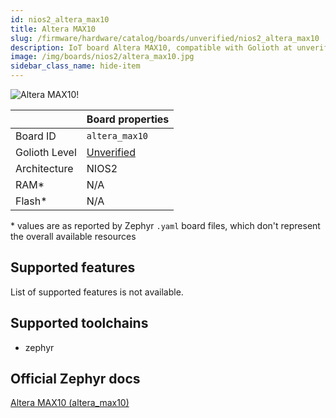 ```yaml
---
id: nios2_altera_max10
title: Altera MAX10
slug: /firmware/hardware/catalog/boards/unverified/nios2_altera_max10
description: IoT board Altera MAX10, compatible with Golioth at unverified level.
image: /img/boards/nios2/altera_max10.jpg
sidebar_class_name: hide-item
---
```


[//]: # (This is an auto-generated file, do not edit! Changes to it will be lost upon re-generation)

![Altera MAX10!](/img/boards/nios2/altera_max10.jpg "Altera MAX10")

|                | Board properties     |
| -------------  | -------------------- |
| Board ID       | `altera_max10` |
| Golioth Level  | [Unverified](/firmware/hardware#unverified-boards) |
| Architecture   | NIOS2 |
| RAM*           | N/A |
| Flash*         | N/A |

\* values are as reported by Zephyr `.yaml` board files, which don't represent the overall available resources



## Supported features

List of supported features is not available.

## Supported toolchains

* zephyr

## Official Zephyr docs

[Altera MAX10 (altera_max10)](https://docs.zephyrproject.org/3.6.0/boards/nios2/altera_max10/doc/index.html)
